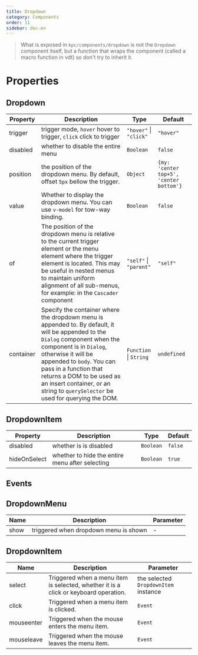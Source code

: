 ```yaml
---
title: Dropdown 
category: Components 
order: 11 
sidebar: doc-en
---
```


> What is exposed in `kpc/components/dropdown` is not the `Dropdown` component itself, but a 
> function that wraps the component (called a macro function in vdt) so don't try to inherit it.

# Properties

## Dropdown

| Property | Description | Type | Default |
| --- | --- | --- | --- |
| trigger | trigger mode, `hover` hover to trigger, `click` click to trigger | `"hover"` &#124; `"click"` | `"hover"` |
| disabled | whether to disable the entire menu | `Boolean` | `false` |
| position | the position of the dropdown menu. By default, offset `5px` bellow the trigger. | `Object` | `{my: 'center top+5', 'center bottom'}` |
| value | Whether to display the dropdown menu. You can use `v-model` for tow-way binding. | `Boolean` | `false` |
| of | The position of the dropdown menu is relative to the current trigger element or the menu element where the trigger element is located. This may be useful in nested menus to maintain uniform alignment of all sub-menus, for example: in the `Cascader` component | `"self"` &#124; `"parent"` | `"self"` |
| container | Specify the container where the dropdown menu is appended to. By default, it will be appended to the `Dialog` component when the component is in `Dialog`, otherwise it will be appended to `body`. You can pass in a function that returns a DOM to be used as an insert container, or an string to `querySelector` be used for querying the DOM. | `Function` &#124; `String` | `undefined` |

## DropdownItem

| Property | Description | Type | Default |
| --- | --- | --- | --- |
| disabled | whether is is disabled | `Boolean` | `false` |
| hideOnSelect | whether to hide the entire menu after selecting | `Boolean` | `true` |

## Events 

## DropdownMenu

| Name | Description | Parameter |
| --- | --- | --- |
| show | triggered when dropdown menu is shown | - |

## DropdownItem

| Name | Description | Parameter |
| --- | --- | --- |
| select | Triggered when a menu item is selected, whether it is a click or keyboard operation. | the selected `DropdownItem` instance |
| click | Triggered when a menu item is clicked. | `Event` |
| mouseenter | Triggered when the mouse enters the menu item. | `Event` |
| mouseleave | Triggered when the mouse leaves the menu item. | `Event` |

